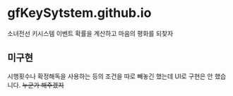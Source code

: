 # gfKeySytstem.github.io
소녀전선 키시스템 이벤트 확률을 계산하고 마음의 평화를 되찾자

## 미구현
시행횟수나 확정해독을 사용하는 등의 조건을 따로 빼놓긴 했는데 UI로 구현은 안 했습니다. ~~누군가 해주겠지~~